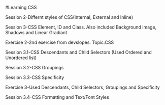 #Learning CSS
 
Session 2-Differnt styles of CSS(Internal, External and Inline)

Session 3-CSS Element, ID and Class. Also included Background image, Shadows and Linear Gradiant

Exercise 2-2nd exercise from devslopes. Topic:CSS

Session 3.1-CSS Descendants and Child Selectors (Used Ordered and Unordered list)

Session 3.2-CSS Groupings

Session 3.3-CSS Specificity

Exercise 3-Used Descendants, Child Selectors, Groupings and Specificity

Session 3.4-CSS Formatting and Text/Font Styles

